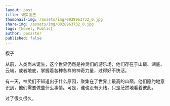 ```yaml
---
layout: post
title: 诚实国王
thumbnail-img: /assets/img/0028963732_0.jpg
share-img: /assets/img/0028963732_0.jpg
tags: [Novel, Public]
author: pocaster
published: false
---
```


楔子

从前，人类尚未诞生，这个世界仍然是神灵们的游乐场，他们存在于山巅、湖底、云端，或者地底，掌握着各种各样的神奇力量，过得好不快活。

有一天，神灵们不知道出于什么原因，聚集在了世界上最高的山巅，他们隐约地意识到，他们需要做些什么事情。可是，谁也没有头绪，只是茫然地看着彼此。

过了很久很久，





